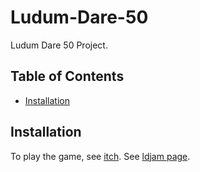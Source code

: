 # Ludum-Dare-50

Ludum Dare 50 Project.

## Table of Contents
- [Installation](#installation)


## Installation

To play the game, see [itch](https://pinballjunior.itch.io/goblin-escape-ld50). See [ldjam page](https://ldjam.com/events/ludum-dare/50/goblin-escape).
